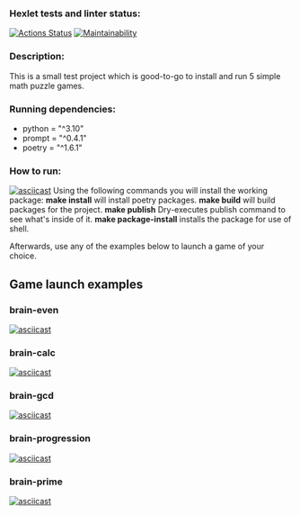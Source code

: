 ### Hexlet tests and linter status:
[![Actions Status](https://github.com/Myakot/python-project-49/workflows/hexlet-check/badge.svg)](https://github.com/Myakot/python-project-49/actions)
[![Maintainability](https://api.codeclimate.com/v1/badges/b59cde75c1a789a2b933/maintainability)](https://codeclimate.com/github/Myakot/python-project-49/maintainability)

### Description:
This is a small test project which is good-to-go to install and run 5 simple math puzzle games.

### Running dependencies:
- python = "^3.10"
- prompt = "^0.4.1"
- poetry = "^1.6.1"

### How to run:
[![asciicast](https://asciinema.org/a/cMcOpQeBcLnvFTZYmC9G32Seh.svg)](https://asciinema.org/a/cMcOpQeBcLnvFTZYmC9G32Seh)
Using the following commands you will install the working package:
**make install** will install poetry packages.
**make build** will build packages for the project.
**make publish** Dry-executes publish command to see what's inside of it.
**make package-install** installs the package for use of shell.

Afterwards, use any of the examples below to launch a game of your choice.

## Game launch examples
### brain-even  
[![asciicast](https://asciinema.org/a/cjvTPZIHJrp6VuWcyPAQL7zIO.svg)](https://asciinema.org/a/cjvTPZIHJrp6VuWcyPAQL7zIO)  
### brain-calc  
[![asciicast](https://asciinema.org/a/adzMWzxZwx94PWMNDYnih0jqL.svg)](https://asciinema.org/a/adzMWzxZwx94PWMNDYnih0jqL)
### brain-gcd  
[![asciicast](https://asciinema.org/a/bBXOftN7KXmNp4Heut6mcOuft.svg)](https://asciinema.org/a/bBXOftN7KXmNp4Heut6mcOuft)
### brain-progression  
[![asciicast](https://asciinema.org/a/PpCZU1mvKPrnCHdJs68Ihgk1Z.svg)](https://asciinema.org/a/PpCZU1mvKPrnCHdJs68Ihgk1Z)
### brain-prime  
[![asciicast](https://asciinema.org/a/5ve65IqXa6oTuweF4RjQ8ZrhR.svg)](https://asciinema.org/a/5ve65IqXa6oTuweF4RjQ8ZrhR)
